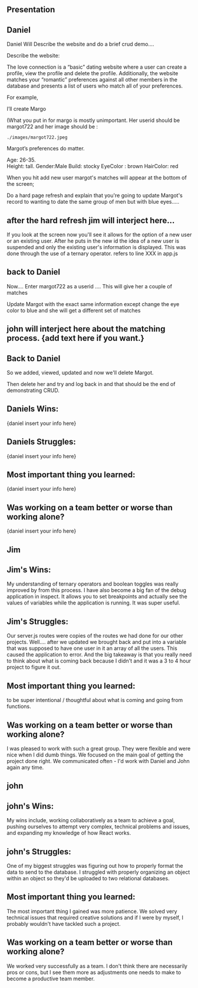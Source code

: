## Presentation

## Daniel
Daniel Will Describe the website and do a brief crud demo….

Describe the website:

The love connection is a “basic” dating website where a user can create a profile, view the profile and delete the profile.  Additionally, the website matches your “romantic” preferences against all other members in the database and presents a list of users who match all of your preferences.   

For example,

I’ll create Margo

(What you put in for margo is mostly unimportant.  Her userid should be margot722 and her image should be :

    ./images/margot722.jpeg   

Margot’s preferences do matter.  

Age: 26-35.  
Height: tall.
Gender:Male
Build: stocky
EyeColor : brown
HairColor:  red

When you hit add new user margot's matches will appear at the bottom of the screen;

Do a hard page refresh and explain that you're going to update Margot's record to wanting to date the same group of men but with blue eyes.....

## after the hard refresh jim will interject here...
If you look at the screen now you'll see it allows for the option of a new user or an existing user.  After he puts in the new id the idea of a new user is suspended and only the existing user's information is displayed.  This was done through the use of a ternary operator. refers to line XXX in app.js

## back to Daniel


Now…. Enter     margot722 as a userid …. This will give her a couple of matches

Update Margot with the exact same information except change the eye color to blue and she will get a different set of matches

## john will interject here about the matching process.  {add text here if you want.}


## Back to Daniel
So we added, viewed, updated and now we'll delete Margot.  

Then delete her and try and log back in and that should be the end of demonstrating CRUD.  

## Daniels Wins:
{daniel insert your info here}

## Daniels Struggles:
{daniel insert your info here}

## Most important thing you learned:
{daniel insert your info here}

## Was working on a team better or worse than working alone?
{daniel insert your info here}

## Jim

## Jim's Wins:
My understanding of ternary operators and boolean toggles was really improved by from this process.  I have also become a big fan of the debug application in inspect.  It allows you to set breakpoints and actually see the values of variables while the application is running.  It was super useful.

## Jim's Struggles:
Our server.js routes were copies of the routes we had done for our other projects.  Well.... after we updated we brought back and put into a variable that was supposed to have one user in it an array of all the users.  This caused the application to error.  And the big takeaway is that you really need to think about what is coming back because I didn't and it was a 3 to 4 hour project to figure it out.

## Most important thing you learned:
to be super intentional / thoughtful about what is coming and going from functions.

## Was working on a team better or worse than working alone?
I was pleased to work with such a great group.  They were flexible and were nice when I did dumb things. We focused on the main goal of getting the project done right.  We communicated often - I'd work with Daniel and John again any time.

## john

## john's Wins:
My wins include, working collaboratively as a team to achieve a goal, pushing ourselves to attempt very complex, technical problems and issues, and expanding my knowledge of how React works.

## john's Struggles:
One of my biggest struggles was figuring out how to properly format the data to send to the database. I struggled with properly organizing an object within an object so they'd be uploaded to two relational databases.

## Most important thing you learned:
The most important thing I gained was more patience. We solved very technical issues that required creative solutions and if I were by myself, I probably wouldn't have tackled such a project.

## Was working on a team better or worse than working alone?
We worked very successfully as a team. I don't think there are necessarily pros or cons, but I see them more as adjustments one needs to make to become a productive team member.

